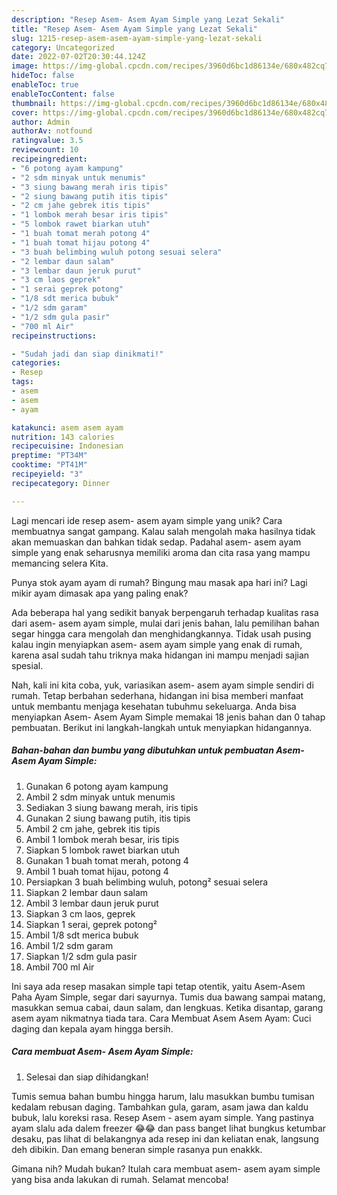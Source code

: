 ```yaml
---
description: "Resep Asem- Asem Ayam Simple yang Lezat Sekali"
title: "Resep Asem- Asem Ayam Simple yang Lezat Sekali"
slug: 1215-resep-asem-asem-ayam-simple-yang-lezat-sekali
category: Uncategorized
date: 2022-07-02T20:30:44.124Z
image: https://img-global.cpcdn.com/recipes/3960d6bc1d86134e/680x482cq70/asem-asem-ayam-simple-foto-resep-utama.jpg
hideToc: false
enableToc: true
enableTocContent: false
thumbnail: https://img-global.cpcdn.com/recipes/3960d6bc1d86134e/680x482cq70/asem-asem-ayam-simple-foto-resep-utama.jpg
cover: https://img-global.cpcdn.com/recipes/3960d6bc1d86134e/680x482cq70/asem-asem-ayam-simple-foto-resep-utama.jpg
author: Admin
authorAv: notfound
ratingvalue: 3.5
reviewcount: 10
recipeingredient:
- "6 potong ayam kampung"
- "2 sdm minyak untuk menumis"
- "3 siung bawang merah iris tipis"
- "2 siung bawang putih itis tipis"
- "2 cm jahe gebrek itis tipis"
- "1 lombok merah besar iris tipis"
- "5 lombok rawet biarkan utuh"
- "1 buah tomat merah potong 4"
- "1 buah tomat hijau potong 4"
- "3 buah belimbing wuluh potong sesuai selera"
- "2 lembar daun salam"
- "3 lembar daun jeruk purut"
- "3 cm laos geprek"
- "1 serai geprek potong"
- "1/8 sdt merica bubuk"
- "1/2 sdm garam"
- "1/2 sdm gula pasir"
- "700 ml Air"
recipeinstructions:

- "Sudah jadi dan siap dinikmati!"
categories:
- Resep
tags:
- asem
- asem
- ayam

katakunci: asem asem ayam 
nutrition: 143 calories
recipecuisine: Indonesian
preptime: "PT34M"
cooktime: "PT41M"
recipeyield: "3"
recipecategory: Dinner

---
```





Lagi mencari ide resep asem- asem ayam simple yang unik? Cara membuatnya sangat gampang. Kalau salah mengolah maka hasilnya tidak akan memuaskan dan bahkan tidak sedap. Padahal asem- asem ayam simple yang enak seharusnya memiliki aroma dan cita rasa yang mampu memancing selera Kita.





Punya stok ayam ayam di rumah? Bingung mau masak apa hari ini? Lagi mikir ayam dimasak apa yang paling enak?

Ada beberapa hal yang sedikit banyak berpengaruh terhadap kualitas rasa dari asem- asem ayam simple, mulai dari jenis bahan, lalu pemilihan bahan segar hingga cara mengolah dan menghidangkannya. Tidak usah pusing kalau ingin menyiapkan asem- asem ayam simple yang enak di rumah, karena asal sudah tahu triknya maka hidangan ini mampu menjadi sajian spesial.






Nah, kali ini kita coba, yuk, variasikan asem- asem ayam simple sendiri di rumah. Tetap berbahan sederhana, hidangan ini bisa memberi manfaat untuk membantu menjaga kesehatan tubuhmu sekeluarga. Anda bisa menyiapkan Asem- Asem Ayam Simple memakai 18 jenis bahan dan 0 tahap pembuatan. Berikut ini langkah-langkah untuk menyiapkan hidangannya.

<!--inarticleads1-->

##### Bahan-bahan dan bumbu yang dibutuhkan untuk pembuatan Asem- Asem Ayam Simple:

1. Gunakan 6 potong ayam kampung
1. Ambil 2 sdm minyak untuk menumis
1. Sediakan 3 siung bawang merah, iris tipis
1. Gunakan 2 siung bawang putih, itis tipis
1. Ambil 2 cm jahe, gebrek itis tipis
1. Ambil 1 lombok merah besar, iris tipis
1. Siapkan 5 lombok rawet biarkan utuh
1. Gunakan 1 buah tomat merah, potong 4
1. Ambil 1 buah tomat hijau, potong 4
1. Persiapkan 3 buah belimbing wuluh, potong² sesuai selera
1. Siapkan 2 lembar daun salam
1. Ambil 3 lembar daun jeruk purut
1. Siapkan 3 cm laos, geprek
1. Siapkan 1 serai, geprek potong²
1. Ambil 1/8 sdt merica bubuk
1. Ambil 1/2 sdm garam
1. Siapkan 1/2 sdm gula pasir
1. Ambil 700 ml Air


Ini saya ada resep masakan simple tapi tetap otentik, yaitu Asem-Asem Paha Ayam Simple, segar dari sayurnya. Tumis dua bawang sampai matang, masukkan semua cabai, daun salam, dan lengkuas. Ketika disantap, garang asem ayam nikmatnya tiada tara. Cara Membuat Asem Asem Ayam: Cuci daging dan kepala ayam hingga bersih. 

<!--inarticleads2-->

##### Cara membuat Asem- Asem Ayam Simple:


1. Selesai dan siap dihidangkan!

Tumis semua bahan bumbu hingga harum, lalu masukkan bumbu tumisan kedalam rebusan daging. Tambahkan gula, garam, asam jawa dan kaldu bubuk, lalu koreksi rasa. Resep Asem - asem ayam simple. Yang pastinya ayam slalu ada dalem freezer 😂😂 dan pass banget lihat bungkus ketumbar desaku, pas lihat di belakangnya ada resep ini dan keliatan enak, langsung deh dibikin. Dan emang beneran simple rasanya pun enakkk. 

Gimana nih? Mudah bukan? Itulah cara membuat asem- asem ayam simple yang bisa anda lakukan di rumah. Selamat mencoba!
